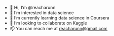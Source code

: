 - 👋 Hi, I’m @reacharunn
- 👀 I’m interested in data science
- 🌱 I’m currently learning data science in Coursera
- 💞️ I’m looking to collaborate on Kaggle
- 📫 You can reach me at reacharunn@gmail.com

<!---
reacharunn/reacharunn is a ✨ special ✨ repository because its `README.md` (this file) appears on your GitHub profile.
You can click the Preview link to take a look at your changes.
--->
